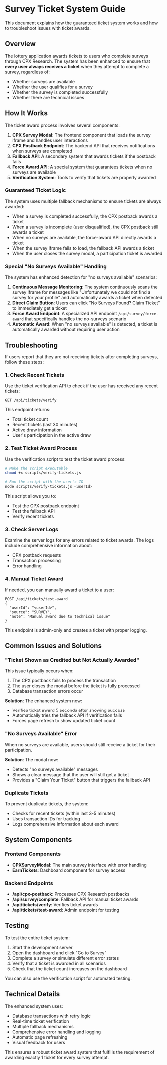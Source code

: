 # Survey Ticket System Guide

This document explains how the guaranteed ticket system works and how to troubleshoot issues with ticket awards.

## Overview

The lottery application awards tickets to users who complete surveys through CPX Research. The system has been enhanced to ensure that **every user always receives a ticket** when they attempt to complete a survey, regardless of:

- Whether surveys are available
- Whether the user qualifies for a survey
- Whether the survey is completed successfully
- Whether there are technical issues

## How It Works

The ticket award process involves several components:

1. **CPX Survey Modal**: The frontend component that loads the survey iframe and handles user interactions
2. **CPX Postback Endpoint**: The backend API that receives notifications when surveys are completed
3. **Fallback API**: A secondary system that awards tickets if the postback fails
4. **Force Award API**: A special system that guarantees tickets when no surveys are available
5. **Verification System**: Tools to verify that tickets are properly awarded

### Guaranteed Ticket Logic

The system uses multiple fallback mechanisms to ensure tickets are always awarded:

- When a survey is completed successfully, the CPX postback awards a ticket
- When a survey is incomplete (user disqualified), the CPX postback still awards a ticket
- When no surveys are available, the force-award API directly awards a ticket
- When the survey iframe fails to load, the fallback API awards a ticket
- When the user closes the survey modal, a participation ticket is awarded

### Special "No Surveys Available" Handling

The system has enhanced detection for "no surveys available" scenarios:

1. **Continuous Message Monitoring**: The system continuously scans the survey iframe for messages like "Unfortunately we could not find a survey for your profile" and automatically awards a ticket when detected
2. **Direct Claim Button**: Users can click "No Surveys Found? Claim Ticket" to immediately get a ticket
3. **Force Award Endpoint**: A specialized API endpoint `/api/survey/force-award` that specifically handles the no-surveys scenario
4. **Automatic Award**: When "no surveys available" is detected, a ticket is automatically awarded without requiring user action

## Troubleshooting

If users report that they are not receiving tickets after completing surveys, follow these steps:

### 1. Check Recent Tickets

Use the ticket verification API to check if the user has received any recent tickets:

```
GET /api/tickets/verify
```

This endpoint returns:
- Total ticket count
- Recent tickets (last 30 minutes)
- Active draw information
- User's participation in the active draw

### 2. Test Ticket Award Process

Use the verification script to test the ticket award process:

```bash
# Make the script executable
chmod +x scripts/verify-tickets.js

# Run the script with the user's ID
node scripts/verify-tickets.js <userId>
```

This script allows you to:
- Test the CPX postback endpoint
- Test the fallback API
- Verify recent tickets

### 3. Check Server Logs

Examine the server logs for any errors related to ticket awards. The logs include comprehensive information about:
- CPX postback requests
- Transaction processing
- Error handling

### 4. Manual Ticket Award

If needed, you can manually award a ticket to a user:

```
POST /api/tickets/test-award
{
  "userId": "<userId>",
  "source": "SURVEY",
  "note": "Manual award due to technical issue"
}
```

This endpoint is admin-only and creates a ticket with proper logging.

## Common Issues and Solutions

### "Ticket Shown as Credited but Not Actually Awarded"

This issue typically occurs when:
1. The CPX postback fails to process the transaction
2. The user closes the modal before the ticket is fully processed
3. Database transaction errors occur

**Solution**: The enhanced system now:
- Verifies ticket award 5 seconds after showing success
- Automatically tries the fallback API if verification fails
- Forces page refresh to show updated ticket count

### "No Surveys Available" Error

When no surveys are available, users should still receive a ticket for their participation.

**Solution**: The modal now:
- Detects "no surveys available" messages
- Shows a clear message that the user will still get a ticket
- Provides a "Claim Your Ticket" button that triggers the fallback API

### Duplicate Tickets

To prevent duplicate tickets, the system:
- Checks for recent tickets (within last 3-5 minutes)
- Uses transaction IDs for tracking
- Logs comprehensive information about each award

## System Components

### Frontend Components

- **CPXSurveyModal**: The main survey interface with error handling
- **EarnTickets**: Dashboard component for survey access

### Backend Endpoints

- **/api/cpx-postback**: Processes CPX Research postbacks
- **/api/survey/complete**: Fallback API for manual ticket awards
- **/api/tickets/verify**: Verifies ticket awards
- **/api/tickets/test-award**: Admin endpoint for testing

## Testing

To test the entire ticket system:

1. Start the development server
2. Open the dashboard and click "Go to Survey"
3. Complete a survey or simulate different error states
4. Verify that a ticket is awarded in all scenarios
5. Check that the ticket count increases on the dashboard

You can also use the verification script for automated testing.

## Technical Details

The enhanced system uses:

- Database transactions with retry logic
- Real-time ticket verification
- Multiple fallback mechanisms
- Comprehensive error handling and logging
- Automatic page refreshing
- Visual feedback for users

This ensures a robust ticket award system that fulfills the requirement of awarding exactly 1 ticket for every survey attempt. 